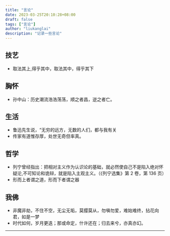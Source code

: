 ```yaml
---
title: "言论"
date: 2023-03-25T20:10:28+08:00
draft: false
tags: ["言论"]
author: "liukanglai"
description: "记录一些言论"
---
```


## 技艺

- 取法其上,得乎其中，取法其中，得乎其下

## 胸怀

- 孙中山：历史潮流浩浩荡荡，顺之者昌，逆之者亡。

## 生活

- 鲁迅先生说，“无穷的远方，无数的人们，都与我有关
- 传家有道惟存厚，处世无奇但率真。

## 哲学

- 列宁曾经指出：把相对主义作为认识论的基础，就必然使自己不是陷入绝对怀疑沦,不可知论和诡辩，就是陷入主观主义。（《列宁选集》第 2 卷，第 136 页）
- 形而上者谓之道，形而下者谓之器

## 我佛

- 非魔非劫，不住不空，无尘无垢，莫撄莫从，勿嗔勿爱，难始难终，拈花向君，如是一梦
- 时代如何，岁月更迭；那或命定，什许还在；归去来兮，亦真亦幻。

---
